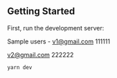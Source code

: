 ## Getting Started
First, run the development server:

Sample users - 
v1@gmail.com
111111

v2@gmail.com
222222
```bash
yarn dev
```
